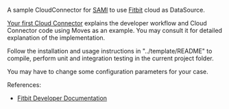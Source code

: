 A sample CloudConnector for [SAMI](https://www.samsungsami.io/) to use [Fitbit](https://www.fitbit.com/) cloud as DataSource.

[Your first Cloud Connector](https://developer.samsungsami.io/sami/demos-tools/your-first-cloud-connector.html) explains the developer workflow and Cloud Connector code using Moves as an example. You may consult it for detailed explanation of the implementation.

Follow the installation and usage instructions in "../template/README" to compile, perform unit and integration testing in the current project folder.

You may have to change some configuration parameters for your case. 

References:

* [Fitbit Developer Documentation](https://dev.fitbit.com/docs)